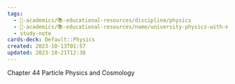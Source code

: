 ```yaml
---
tags:
  - 🔴-academics/📚-educational-resources/discipline/physics
  - 🔴-academics/📚-educational-resources/name/university-physics-with-modern-physics-15th-edition-2019
  - study-note
cards-deck: Default::Physics
created: 2023-10-13T01:57
updated: 2023-10-21T12:38
---
```



Chapter 44 Particle Physics and Cosmology
